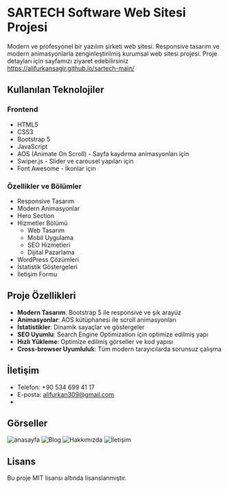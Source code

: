 # SARTECH Software Web Sitesi Projesi

Modern ve profesyonel bir yazılım şirketi web sitesi. Responsive tasarım ve modern animasyonlarla zenginleştirilmiş kurumsal web sitesi projesi.
Proje detayları için sayfamızı ziyaret edebilirsiniz https://alifurkansagir.github.io/sartech-main/

## Kullanılan Teknolojiler

### Frontend
- HTML5
- CSS3
- Bootstrap 5
- JavaScript
- AOS (Animate On Scroll) - Sayfa kaydırma animasyonları için
- Swiper.js - Slider ve carousel yapıları için
- Font Awesome - İkonlar için

### Özellikler ve Bölümler

- Responsive Tasarım
- Modern Animasyonlar
- Hero Section
- Hizmetler Bölümü
  - Web Tasarım
  - Mobil Uygulama
  - SEO Hizmetleri
  - Dijital Pazarlama
- WordPress Çözümleri
- İstatistik Göstergeleri
- İletişim Formu

## Proje Özellikleri

- **Modern Tasarım**: Bootstrap 5 ile responsive ve şık arayüz
- **Animasyonlar**: AOS kütüphanesi ile scroll animasyonları
- **İstatistikler**: Dinamik sayaçlar ve göstergeler
- **SEO Uyumlu**: Search Engine Optimization için optimize edilmiş yapı
- **Hızlı Yükleme**: Optimize edilmiş görseller ve kod yapısı
- **Cross-browser Uyumluluk**: Tüm modern tarayıcılarda sorunsuz çalışma

## İletişim

- Telefon: +90 534 699 41 17 
- E-posta: alifurkan309@gmail.com
- 
## Görseller
![anasayfa](https://github.com/user-attachments/assets/5da7ce88-7b62-495d-a803-8c3bcbdff43c)
![Blog](https://github.com/user-attachments/assets/29781e56-2fb1-4516-8878-5f5b34aebed4)
![Hakkımızda](https://github.com/user-attachments/assets/8b48f768-8b41-4697-b02c-5fc7f5b6053f)
![İletişim](https://github.com/user-attachments/assets/a12ba7bd-7670-4e9e-afeb-88b2b49d80a8)


## Lisans

Bu proje MIT lisansı altında lisanslanmıştır.
